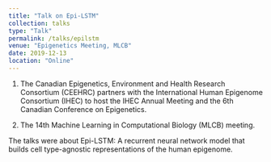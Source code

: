 ```yaml
---
title: "Talk on Epi-LSTM"
collection: talks
type: "Talk"
permalink: /talks/epilstm
venue: "Epigenetics Meeting, MLCB"
date: 2019-12-13
location: "Online"
---
```


1. The Canadian Epigenetics, Environment and Health Research Consortium (CEEHRC) partners with the International Human Epigenome Consortium (IHEC) to host the IHEC Annual Meeting and the 6th Canadian Conference on Epigenetics. 

2. The 14th Machine Learning in Computational Biology (MLCB) meeting. 

The talks were about Epi-LSTM: A recurrent neural network model that builds cell type-agnostic representations of the human epigenome. 
